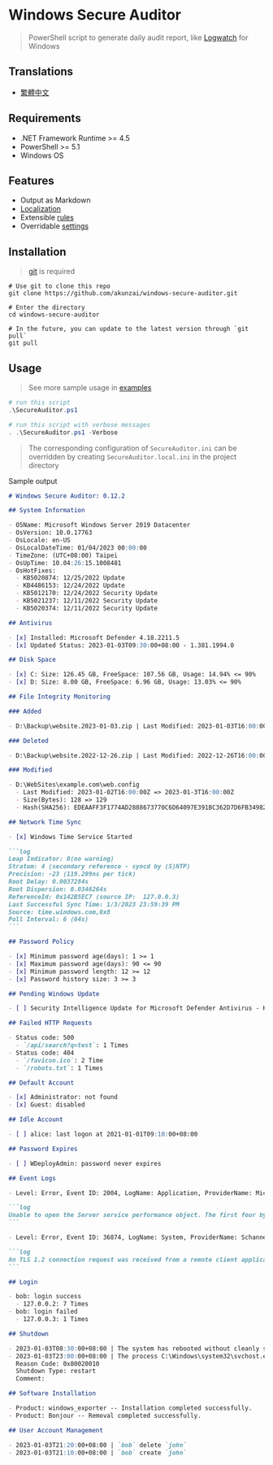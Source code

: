 # Windows Secure Auditor

> PowerShell script to generate daily audit report, like [Logwatch](https://sourceforge.net/projects/logwatch/) for Windows

## Translations

- [繁體中文](./README.zh-TW.md)

## Requirements

- .NET Framework Runtime >= 4.5
- PowerShell >= 5.1
- Windows OS

## Features

- Output as Markdown
- [Localization](https://learn.microsoft.com/powershell/module/microsoft.powershell.core/about/about_script_internationalization)
- Extensible [rules](./rules/)
- Overridable [settings](./SecureAuditor.ini)

## Installation

> [git](https://git-scm.com/downloads) is required

```powershll
# Use git to clone this repo
git clone https://github.com/akunzai/windows-secure-auditor.git

# Enter the directory
cd windows-secure-auditor

# In the future, you can update to the latest version through `git pull`
git pull
```

## Usage

> See more sample usage in [examples](./examples/)

```powershell
# run this script
.\SecureAuditor.ps1

# run this script with verbose messages
. .\SecureAuditor.ps1 -Verbose
```

> The corresponding configuration of `SecureAuditor.ini` can be overridden by creating `SecureAuditor.local.ini` in the project directory

Sample output

````markdown
# Windows Secure Auditor: 0.12.2

## System Information

- OSName: Microsoft Windows Server 2019 Datacenter
- OsVersion: 10.0.17763
- OsLocale: en-US
- OsLocalDateTime: 01/04/2023 00:00:00
- TimeZone: (UTC+08:00) Taipei
- OsUpTime: 10.04:26:15.1008481
- OsHotFixes:
  - KB5020874: 12/25/2022 Update
  - KB4486153: 12/24/2022 Update
  - KB5012170: 12/24/2022 Security Update
  - KB5021237: 12/11/2022 Security Update
  - KB5020374: 12/11/2022 Security Update

## Antivirus

- [x] Installed: Microsoft Defender 4.18.2211.5
- [x] Updated Status: 2023-01-03T09:30:00+08:00 - 1.381.1994.0

## Disk Space

- [x] C: Size: 126.45 GB, FreeSpace: 107.56 GB, Usage: 14.94% <= 90%
- [x] D: Size: 8.00 GB, FreeSpace: 6.96 GB, Usage: 13.03% <= 90%

## File Integrity Monitoring

### Added

- D:\Backup\website.2023-01-03.zip | Last Modified: 2023-01-03T16:00:00Z, Size(Bytes): 512, Hash(SHA256): E3B0C44298FC1C149AFBF4C8996FB92427AE41E4649B934CA495991B7852B855

### Deleted

- D:\Backup\website.2022-12-26.zip | Last Modified: 2022-12-26T16:00:00Z, Size(Bytes): 256, Hash(SHA256): EDEAAFF3F1774AD2888673770C6D64097E391BC362D7D6FB34982DDF0EFD18CB

### Modified

- D:\WebSites\example.com\web.config
  - Last Modified: 2023-01-02T16:00:00Z => 2023-01-3T16:00:00Z
  - Size(Bytes): 128 => 129
  - Hash(SHA256): EDEAAFF3F1774AD2888673770C6D64097E391BC362D7D6FB34982DDF0EFD18CB => E3B0C44298FC1C149AFBF4C8996FB92427AE41E4649B934CA495991B7852B855

## Network Time Sync

- [x] Windows Time Service Started

```log
Leap Indicator: 0(no warning)
Stratum: 4 (secondary reference - syncd by (S)NTP)
Precision: -23 (119.209ns per tick)
Root Delay: 0.0037284s
Root Dispersion: 0.0346264s
ReferenceId: 0x142B5EC7 (source IP:  127.0.0.3)
Last Successful Sync Time: 1/3/2023 23:59:39 PM
Source: time.windows.com,0x8
Poll Interval: 6 (64s)
```

## Password Policy

- [x] Minimum password age(days): 1 >= 1
- [x] Maximum password age(days): 90 <= 90
- [x] Minimum password length: 12 >= 12
- [x] Password history size: 3 >= 3

## Pending Windows Update

- [ ] Security Intelligence Update for Microsoft Defender Antivirus - KB2267602 (Version 1.381.1969.0)

## Failed HTTP Requests

- Status code: 500
  - `/api/search?q=test`: 1 Times
- Status code: 404
  - `/favicon.ico`: 2 Time
  - `/robots.txt`: 1 Times

## Default Account

- [x] Administrator: not found
- [x] Guest: disabled

## Idle Account

- [ ] alice: last logon at 2021-01-01T09:10:00+08:00

## Password Expires

- [ ] WDeployAdmin: password never expires

## Event Logs

- Level: Error, Event ID: 2004, LogName: Application, ProviderName: Microsoft-Windows-PerfNet, Count: 1

```log
Unable to open the Server service performance object. The first four bytes (DWORD) of the Data section contains the status code.
```

- Level: Error, Event ID: 36874, LogName: System, ProviderName: Schannel, Count: 25

```log
An TLS 1.2 connection request was received from a remote client application, but none of the cipher suites supported by the client application are supported by the server. The TLS connection request has failed.
```

## Login

- bob: login success
  - 127.0.0.2: 7 Times
- bob: login failed
  - 127.0.0.3: 1 Times

## Shutdown

- 2023-01-03T08:30:00+08:00 | The system has rebooted without cleanly shutting down first.
- 2023-01-03T23:00:00+08:00 | The process C:\Windows\system32\svchost.exe (DEMO) has initiated the restart of computer DEMO on behalf of user NT AUTHORITY\SYSTEM for the following reason: Operating System: Service pack (Planned)
  Reason Code: 0x80020010
  Shutdown Type: restart
  Comment:

## Software Installation

- Product: windows_exporter -- Installation completed successfully.
- Product: Bonjour -- Removal completed successfully.

## User Account Management

- 2023-01-03T21:20:00+08:00 | `bob` delete `john`
- 2023-01-03T21:10:00+08:00 | `bob` create `john`
````
